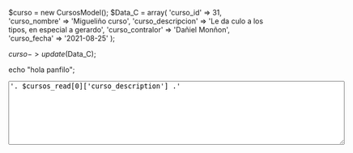 $curso = new CursosModel();
 $Data_C = array(
   'curso_id' => 31,
   'curso_nombre' => 'Migueliño curso',
   'curso_descripcion' => 'Le da culo a los tipos, en especial a gerardo',
   'curso_contralor' => 'Dañiel Monñon',
   'curso_fecha' => '2021-08-25'
 );

 $curso->update($Data_C);

echo "hola panfilo";


<textarea name="curso_description"  rows="8" cols="80">'. $cursos_read[0]['curso_description'] .'</textarea><br>
